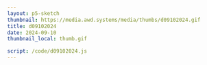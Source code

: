 ```yaml
---
layout: p5-sketch
thumbnail: https://media.awd.systems/media/thumbs/d09102024.gif
title: d09102024
date: 2024-09-10
thumbnail_local: thumb.gif

script: /code/d09102024.js
---
```

